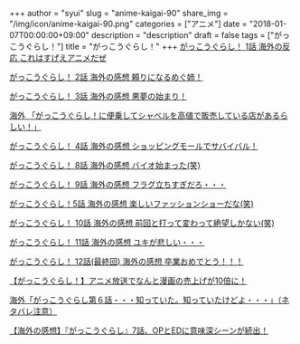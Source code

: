 +++
author = "syui"
slug = "anime-kaigai-90"
share_img = "/img/icon/anime-kaigai-90.png"
categories = ["アニメ"]
date = "2018-01-07T00:00:00+09:00"
description = "description"
draft = false
tags = ["がっこうぐらし！"]
title = "がっこうぐらし！"
+++
<a href="http://don32111.blog.fc2.com/blog-entry-120.html" rel="nofollow" target="_blank" title="がっこうぐらし！ 1話 海外の反応 これはすげえアニメだぜ">がっこうぐらし！ 1話 海外の反応 これはすげえアニメだぜ</a>

<a href="http://don32111.blog.fc2.com/blog-entry-125.html" rel="nofollow" target="_blank" title="がっこうぐらし！ 2話 海外の感想 頼りになるめぐ姉！">がっこうぐらし！ 2話 海外の感想 頼りになるめぐ姉！</a>

<a href="http://don32111.blog.fc2.com/blog-entry-129.html" rel="nofollow" target="_blank" title="がっこうぐらし！ 3話 海外の感想 悪夢の始まり！">がっこうぐらし！ 3話 海外の感想 悪夢の始まり！</a>

<a href="http://don32111.blog.fc2.com/blog-entry-132.html" rel="nofollow" target="_blank" title="海外 「がっこうぐらし！に便乗してシャベルを高値で販売している店があるらしい！」">海外 「がっこうぐらし！に便乗してシャベルを高値で販売している店があるらしい！」</a>

<a href="http://don32111.blog.fc2.com/blog-entry-136.html" rel="nofollow" target="_blank" title="がっこうぐらし！ 4話 海外の感想 ショッピングモールでサバイバル！">がっこうぐらし！ 4話 海外の感想 ショッピングモールでサバイバル！</a>

<a href="http://don32111.blog.fc2.com/blog-entry-154.html" rel="nofollow" target="_blank" title="がっこうぐらし！ 8話 海外の感想 バイオ始まった(笑)">がっこうぐらし！ 8話 海外の感想 バイオ始まった(笑)</a>

<a href="http://don32111.blog.fc2.com/blog-entry-158.html" rel="nofollow" target="_blank" title="がっこうぐらし！ 9話 海外の感想 フラグ立ちすぎだろ・・・">がっこうぐらし！ 9話 海外の感想 フラグ立ちすぎだろ・・・</a>

<a href="http://don32111.blog.fc2.com/blog-entry-160.html" rel="nofollow" target="_blank" title="がっこうぐらし！5話 海外の感想 楽しいファッションショーだな(笑)">がっこうぐらし！5話 海外の感想 楽しいファッションショーだな(笑)</a>

<a href="http://don32111.blog.fc2.com/blog-entry-165.html" rel="nofollow" target="_blank" title="がっこうぐらし！ 10話 海外の感想 前回と打って変わって絶望しかない(笑)">がっこうぐらし！ 10話 海外の感想 前回と打って変わって絶望しかない(笑)</a>

<a href="http://don32111.blog.fc2.com/blog-entry-171.html" rel="nofollow" target="_blank" title="がっこうぐらし！ 11話 海外の感想 ユキが悲しい・・・">がっこうぐらし！ 11話 海外の感想 ユキが悲しい・・・</a>

<a href="http://don32111.blog.fc2.com/blog-entry-180.html" rel="nofollow" target="_blank" title="がっこうぐらし！ 12話(最終回) 海外の感想 卒業おめでとう！！！">がっこうぐらし！ 12話(最終回) 海外の感想 卒業おめでとう！！！</a>

<a href="http://world-action.net/archives/16578" rel="nofollow" target="_blank" title=" 【がっこうぐらし！】アニメ放送でなんと漫画の売上げが10倍に！"> 【がっこうぐらし！】アニメ放送でなんと漫画の売上げが10倍に！</a>

<a href="http://world-action.net/archives/18891" rel="nofollow" target="_blank" title="海外「がっこうぐらし第６話・・・知っていた。知っていたけどよ・・・」（ネタバレ注意）">海外「がっこうぐらし第６話・・・知っていた。知っていたけどよ・・・」（ネタバレ注意）</a>


<a href="https://web.archive.org/web/20151025185858/http://soresore.net/archives/1037809412.html" rel="nofollow" target="_blank" title="【海外の感想】『がっこうぐらし』7話、OPとEDに意味深シーンが続出！">【海外の感想】『がっこうぐらし』7話、OPとEDに意味深シーンが続出！</a>

